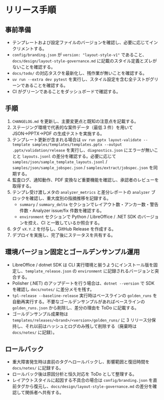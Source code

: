# リリース手順

## 事前準備
- テンプレートおよび設定ファイルのバージョンを確認し、必要に応じてインクリメントする。
- `config/branding.json` が `version: "layout-style-v1"` であること、`docs/design/layout-style-governance.md` に記載のスタイル定義とズレがないことを確認する。
- `docs/todo/` の対応タスクを最新化し、残作業が無いことを確認する。
- `uv run --extra dev pytest` を実行し、スタイル設定を含む全テストがグリーンであることを確認する。
- CI がグリーンであることをダッシュボードで確認する。

## 手順
1. `CHANGELOG.md` を更新し、主要変更点と既知の注意点を記載する。
2. ステージング環境で代表的な案件データ（最低 3 件）を用いて JSON→PPTX→PDF の生成テストを実施する。
3. テンプレート更新が含まれる場合は `uv run pptx layout-validate --template samples/templates/templates.pptx --output .pptx/validation/release` を実行し、`diagnostics.json` にエラーが無いことと `layouts.jsonl` の差分を確認する。必要に応じて `samples/json/sample_template_layouts.jsonl` / `samples/json/sample_jobspec.json` / `samples/extract/jobspec.json` を同期する。
4. 監査ログ、通知動作、PDF 変換など重要機能を確認し、承認者のレビューを取得する。
5. テンプレ受け渡しメタの `analyzer_metrics` と差分レポートの `analyzer` ブロックを確認し、重大度別の指摘推移を記録する。
   - `summary` / `summary_delta` セクションでレイアウト数・アンカー数・警告件数・Analyzer issue/fix 件数を確認する。
   - `environment` セクションで Python / LibreOffice / .NET SDK のバージョンを控え、CI と一致しているか照合する。
6. タグ `vX.Y.Z` を付与し、GitHub Release を作成する。
7. デプロイを実施し、完了後にステータスを共有する。

## 環境バージョン固定とゴールデンサンプル運用
- LibreOffice / dotnet SDK は CLI 実行環境と揃うようにインストール版を固定し、`template_release.json` の `environment` に記録されるバージョンと突合する。
- Polisher (.NET) のアップデートを行う場合は、`dotnet --version` で SDK を確認し `docs/notes/` に差分メモを残す。
- `tpl-release --baseline-release` 実行時はベースラインの `golden_runs` を自動再実行する。不要なゴールデンサンプルがあればベースラインの `golden_runs.json` から削除し、差分の理由を ToDo に記載する。
- ゴールデンサンプル成果物は `templates/releases/<brand>/<version>/golden_runs/` に 3 リリース分保持し、それ以前はハッシュとログのみ残して削除する（廃棄時は `docs/notes/` に記録）。

## ロールバック
- 重大障害発生時は直前のタグへロールバックし、影響範囲と復旧時間を `docs/notes/` に記録する。
- ロールバック後は原因分析と恒久対応を ToDo として整理する。
- レイアウトスタイルに起因する不具合の場合は `config/branding.json` を直前タグから復元し、`docs/design/layout-style-governance.md` の差分を確認して関係者へ共有する。
